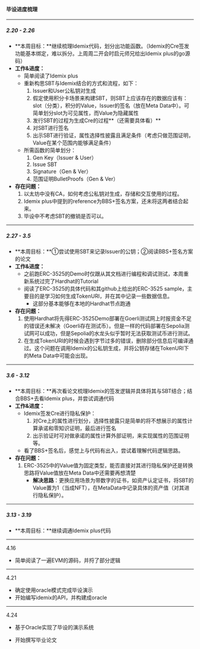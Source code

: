 #### 毕设进度梳理

------

##### 2.20 - 2.26

- **本周目标：**继续梳理Idemix代码，划分出功能函数。（Idemix的Cre签发功能基本绑定，难以拆分。上周周二开会时启元师兄给出Idemix plus的go源码）
- **工作&进度：**
  - 简单阅读了Idemix plus
  - 重新构思SBT与Idemix结合的方式和流程，如下：
    1. Issuer和User公私钥对生成
    2. 假定使用积分卡场景来构建SBT，则SBT上应该存在的数据应该有：slot（分类），积分的Value，Issuer的签名（放在Meta Data中）。可简单划分slot为可见属性，而Value为隐藏属性
    3. 发行SBT的过程为生成Cre的过程**（还需要具体看）**
    4. 对SBT进行签名
    5. 出示SBT进行验证，属性选择性披露且满足条件（考虑只做范围证明，Value在某个范围内能够满足条件）
  - 所需函数的简单划分：
    1. Gen Key（Issuer & User）
    2. Issue SBT 
    3. Signature（Gen & Ver）
    4. 范围证明BulletProofs（Gen & Ver）
- **存在问题：**
  	1. 以太坊中没有CA，如何考虑公私钥对生成，存储和交互使用的过程。
  	1. Idemix plus中提到的reference为BBS+签名方案，还未将这两者结合起来。
  	1. 毕设中不考虑SBT的撤销是否可以。

------

##### 2.27 - 3.5

- **本周目标：**①尝试使用SBT来记录Issuer的公钥；②阅读BBS+签名方案的论文
- **工作&进度：**
  - 之前跑ERC-3525的Demo时仅跟从其文档进行编程和调试测试，本周重新系统过完了Hardhat的Tutorial
  - 阅读了ERC-3525的具体代码和其github上给出的ERC-3525 sample，主要目的是学习如何生成TokenURI，并在其中记录一些数据信息。
    - 这部分基本能够在本地的Hardhat节点跑通
- **存在问题：**
  1. 使用Hardhat将先得ERC-3525Demo部署在Goerli测试网上时报资金不足的错误还未解决（Goerli存在测试币）。但是一样的代码部署在Sepolia测试网可以成功，但是Sepolia的水龙头似乎暂时无法获取测试币进行测试。
  2. 在生成TokenURI的时候会遇到字节过多的错误，删除部分信息后可编译通过。这个问题在调用Idemix的公私钥生成，并将公钥存储在TokenURI下的Meta Data中可能会出现。

------

#####  3.6 - 3.12

- **本周目标：**再次看论文梳理Idemix的签发逻辑并具体将其与SBT结合；结合BBS+去看Idemix plus，并尝试调通代码
- **工作&进度：**
  - Idemix签发Cre进行隐私保护：
    1. 对Cre上的属性进行划分，选择性披露只是简单的将不想展示的属性计算承诺和零知识证明，最后进行签名
    2. 出示验证时可对做承诺的属性计算外部证明，来实现属性的范围证明等。
  - 看了BBS+签名后，感觉上与代码有出入，尝试着理解代码逻辑思路。
- **存在问题：**
  1. ERC-3525中的Value值为固定类型，能否直接对其进行隐私保护还是转换思路将Value值放在Meta Data中还需要再想清楚
     - **解决思路**：更换应用场景为带数字的证书，如资产认定证书，将SBT的Value置为1（当成NFT），在MetaData中记录具体的资产值（对其进行隐私保护）。

------

##### 3.13 - 3.19

- **本周目标：**继续调通Idemix plus代码

------

4.16

- 简单阅读了一遍EVM的源码，并捋了部分逻辑

------

4.21

- 确定使用oracle模式完成毕设演示
- 开始编写idemix的API，并构建成oracle

------

4.24

- 基于Oracle实现了毕设的演示系统

- 开始撰写毕业论文

